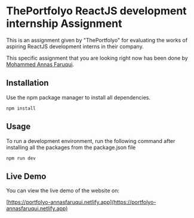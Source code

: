 # ThePortfolyo ReactJS development internship Assignment

This is an assignment given by "ThePortfolyo" for evaluating the works of aspiring ReactJS development interns in their company.

This specific assignment that you are looking right now has been done by [Mohammed Annas Faruqui](https://www.linkedin.com/in/annasfaruqui).

## Installation

Use the npm package manager to install all dependencies.

```
npm install
```

## Usage

To run a development environment, run the following command after installing all the packages from the package.json file

```
npm run dev
```

## Live Demo

You can view the live demo of the website on:

[https://portfolyo-annasfaruqui.netlify.app](https://portfolyo-annasfaruqui.netlify.app)
